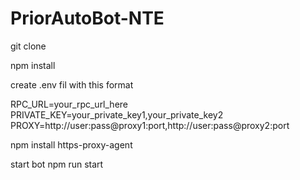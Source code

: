 # PriorAutoBot-NTE
git clone

npm install

create .env
fil with this format

RPC_URL=your_rpc_url_here
PRIVATE_KEY=your_private_key1,your_private_key2
PROXY=http://user:pass@proxy1:port,http://user:pass@proxy2:port

npm install https-proxy-agent

start bot
npm run start

